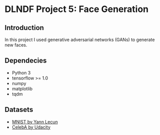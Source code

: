 # DLNDF Project 5: Face Generation

## Introduction
In this project I used generative adversarial networks (GANs) to generate new faces.

## Dependecies
- Python 3
- tensorflow  >= 1.0
- numpy
- matplotlib
- tqdm

## Datasets
- [MNIST by Yann Lecun](http://yann.lecun.com/exdb/mnist/train-images-idx3-ubyte.gz)
- [CelebA by Udacity](https://s3-us-west-1.amazonaws.com/udacity-dlnfd/datasets/celeba.zip)
